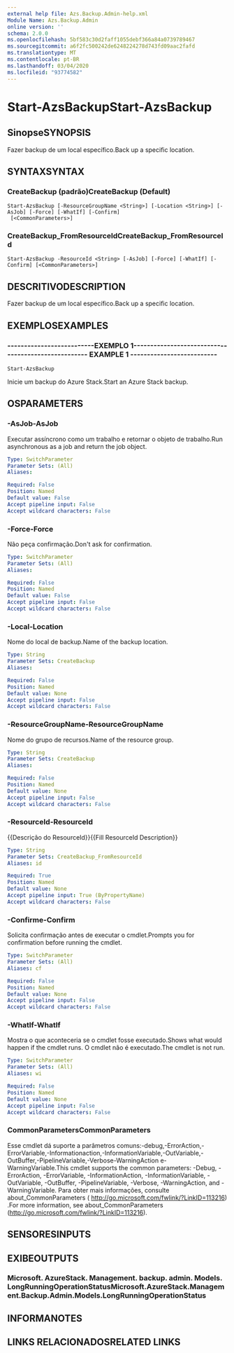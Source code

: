 ```yaml
---
external help file: Azs.Backup.Admin-help.xml
Module Name: Azs.Backup.Admin
online version: ''
schema: 2.0.0
ms.openlocfilehash: 5bf583c30d2faff1055debf366a84a0739789467
ms.sourcegitcommit: a6f2fc500242de6248224278d743fd09aac2fafd
ms.translationtype: MT
ms.contentlocale: pt-BR
ms.lasthandoff: 03/04/2020
ms.locfileid: "93774582"
---
```

# <span data-ttu-id="17a8c-101">Start-AzsBackup</span><span class="sxs-lookup"><span data-stu-id="17a8c-101">Start-AzsBackup</span></span>

## <span data-ttu-id="17a8c-102">Sinopse</span><span class="sxs-lookup"><span data-stu-id="17a8c-102">SYNOPSIS</span></span>
<span data-ttu-id="17a8c-103">Fazer backup de um local específico.</span><span class="sxs-lookup"><span data-stu-id="17a8c-103">Back up a specific location.</span></span>

## <span data-ttu-id="17a8c-104">SYNTAX</span><span class="sxs-lookup"><span data-stu-id="17a8c-104">SYNTAX</span></span>

### <span data-ttu-id="17a8c-105">CreateBackup (padrão)</span><span class="sxs-lookup"><span data-stu-id="17a8c-105">CreateBackup (Default)</span></span>
```
Start-AzsBackup [-ResourceGroupName <String>] [-Location <String>] [-AsJob] [-Force] [-WhatIf] [-Confirm]
 [<CommonParameters>]
```

### <span data-ttu-id="17a8c-106">CreateBackup_FromResourceId</span><span class="sxs-lookup"><span data-stu-id="17a8c-106">CreateBackup_FromResourceId</span></span>
```
Start-AzsBackup -ResourceId <String> [-AsJob] [-Force] [-WhatIf] [-Confirm] [<CommonParameters>]
```

## <span data-ttu-id="17a8c-107">DESCRITIVO</span><span class="sxs-lookup"><span data-stu-id="17a8c-107">DESCRIPTION</span></span>
<span data-ttu-id="17a8c-108">Fazer backup de um local específico.</span><span class="sxs-lookup"><span data-stu-id="17a8c-108">Back up a specific location.</span></span>

## <span data-ttu-id="17a8c-109">EXEMPLOS</span><span class="sxs-lookup"><span data-stu-id="17a8c-109">EXAMPLES</span></span>

### <span data-ttu-id="17a8c-110">--------------------------EXEMPLO 1--------------------------</span><span class="sxs-lookup"><span data-stu-id="17a8c-110">-------------------------- EXAMPLE 1 --------------------------</span></span>
```
Start-AzsBackup
```

<span data-ttu-id="17a8c-111">Inicie um backup do Azure Stack.</span><span class="sxs-lookup"><span data-stu-id="17a8c-111">Start an Azure Stack backup.</span></span>

## <span data-ttu-id="17a8c-112">OS</span><span class="sxs-lookup"><span data-stu-id="17a8c-112">PARAMETERS</span></span>

### <span data-ttu-id="17a8c-113">-AsJob</span><span class="sxs-lookup"><span data-stu-id="17a8c-113">-AsJob</span></span>
<span data-ttu-id="17a8c-114">Executar assíncrono como um trabalho e retornar o objeto de trabalho.</span><span class="sxs-lookup"><span data-stu-id="17a8c-114">Run asynchronous as a job and return the job object.</span></span>

```yaml
Type: SwitchParameter
Parameter Sets: (All)
Aliases: 

Required: False
Position: Named
Default value: False
Accept pipeline input: False
Accept wildcard characters: False
```

### <span data-ttu-id="17a8c-115">-Force</span><span class="sxs-lookup"><span data-stu-id="17a8c-115">-Force</span></span>
<span data-ttu-id="17a8c-116">Não peça confirmação.</span><span class="sxs-lookup"><span data-stu-id="17a8c-116">Don't ask for confirmation.</span></span>

```yaml
Type: SwitchParameter
Parameter Sets: (All)
Aliases: 

Required: False
Position: Named
Default value: False
Accept pipeline input: False
Accept wildcard characters: False
```

### <span data-ttu-id="17a8c-117">-Local</span><span class="sxs-lookup"><span data-stu-id="17a8c-117">-Location</span></span>
<span data-ttu-id="17a8c-118">Nome do local de backup.</span><span class="sxs-lookup"><span data-stu-id="17a8c-118">Name of the backup location.</span></span>

```yaml
Type: String
Parameter Sets: CreateBackup
Aliases: 

Required: False
Position: Named
Default value: None
Accept pipeline input: False
Accept wildcard characters: False
```

### <span data-ttu-id="17a8c-119">-ResourceGroupName</span><span class="sxs-lookup"><span data-stu-id="17a8c-119">-ResourceGroupName</span></span>
<span data-ttu-id="17a8c-120">Nome do grupo de recursos.</span><span class="sxs-lookup"><span data-stu-id="17a8c-120">Name of the resource group.</span></span>

```yaml
Type: String
Parameter Sets: CreateBackup
Aliases: 

Required: False
Position: Named
Default value: None
Accept pipeline input: False
Accept wildcard characters: False
```

### <span data-ttu-id="17a8c-121">-ResourceId</span><span class="sxs-lookup"><span data-stu-id="17a8c-121">-ResourceId</span></span>
<span data-ttu-id="17a8c-122">{{Descrição do ResourceId}}</span><span class="sxs-lookup"><span data-stu-id="17a8c-122">{{Fill ResourceId Description}}</span></span>

```yaml
Type: String
Parameter Sets: CreateBackup_FromResourceId
Aliases: id

Required: True
Position: Named
Default value: None
Accept pipeline input: True (ByPropertyName)
Accept wildcard characters: False
```

### <span data-ttu-id="17a8c-123">-Confirme</span><span class="sxs-lookup"><span data-stu-id="17a8c-123">-Confirm</span></span>
<span data-ttu-id="17a8c-124">Solicita confirmação antes de executar o cmdlet.</span><span class="sxs-lookup"><span data-stu-id="17a8c-124">Prompts you for confirmation before running the cmdlet.</span></span>

```yaml
Type: SwitchParameter
Parameter Sets: (All)
Aliases: cf

Required: False
Position: Named
Default value: None
Accept pipeline input: False
Accept wildcard characters: False
```

### <span data-ttu-id="17a8c-125">-WhatIf</span><span class="sxs-lookup"><span data-stu-id="17a8c-125">-WhatIf</span></span>
<span data-ttu-id="17a8c-126">Mostra o que aconteceria se o cmdlet fosse executado.</span><span class="sxs-lookup"><span data-stu-id="17a8c-126">Shows what would happen if the cmdlet runs.</span></span>
<span data-ttu-id="17a8c-127">O cmdlet não é executado.</span><span class="sxs-lookup"><span data-stu-id="17a8c-127">The cmdlet is not run.</span></span>

```yaml
Type: SwitchParameter
Parameter Sets: (All)
Aliases: wi

Required: False
Position: Named
Default value: None
Accept pipeline input: False
Accept wildcard characters: False
```

### <span data-ttu-id="17a8c-128">CommonParameters</span><span class="sxs-lookup"><span data-stu-id="17a8c-128">CommonParameters</span></span>
<span data-ttu-id="17a8c-129">Esse cmdlet dá suporte a parâmetros comuns:-debug,-ErrorAction,-ErrorVariable,-Informationaction,-InformationVariable,-OutVariable,-OutBuffer,-PipelineVariable,-Verbose-WarningAction e-WarningVariable.</span><span class="sxs-lookup"><span data-stu-id="17a8c-129">This cmdlet supports the common parameters: -Debug, -ErrorAction, -ErrorVariable, -InformationAction, -InformationVariable, -OutVariable, -OutBuffer, -PipelineVariable, -Verbose, -WarningAction, and -WarningVariable.</span></span> <span data-ttu-id="17a8c-130">Para obter mais informações, consulte about_CommonParameters ( http://go.microsoft.com/fwlink/?LinkID=113216) .</span><span class="sxs-lookup"><span data-stu-id="17a8c-130">For more information, see about_CommonParameters (http://go.microsoft.com/fwlink/?LinkID=113216).</span></span>

## <span data-ttu-id="17a8c-131">SENSORES</span><span class="sxs-lookup"><span data-stu-id="17a8c-131">INPUTS</span></span>

## <span data-ttu-id="17a8c-132">EXIBE</span><span class="sxs-lookup"><span data-stu-id="17a8c-132">OUTPUTS</span></span>

### <span data-ttu-id="17a8c-133">Microsoft. AzureStack. Management. backup. admin. Models. LongRunningOperationStatus</span><span class="sxs-lookup"><span data-stu-id="17a8c-133">Microsoft.AzureStack.Management.Backup.Admin.Models.LongRunningOperationStatus</span></span>

## <span data-ttu-id="17a8c-134">INFORMA</span><span class="sxs-lookup"><span data-stu-id="17a8c-134">NOTES</span></span>

## <span data-ttu-id="17a8c-135">LINKS RELACIONADOS</span><span class="sxs-lookup"><span data-stu-id="17a8c-135">RELATED LINKS</span></span>


